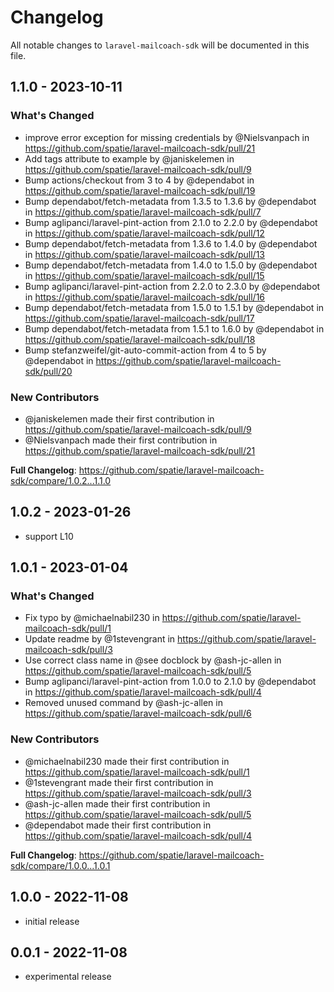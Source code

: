 # Changelog

All notable changes to `laravel-mailcoach-sdk` will be documented in this file.

## 1.1.0 - 2023-10-11

### What's Changed

- improve error exception for missing credentials by @Nielsvanpach in https://github.com/spatie/laravel-mailcoach-sdk/pull/21
- Add tags attribute to example by @janiskelemen in https://github.com/spatie/laravel-mailcoach-sdk/pull/9
- Bump actions/checkout from 3 to 4 by @dependabot in https://github.com/spatie/laravel-mailcoach-sdk/pull/19
- Bump dependabot/fetch-metadata from 1.3.5 to 1.3.6 by @dependabot in https://github.com/spatie/laravel-mailcoach-sdk/pull/7
- Bump aglipanci/laravel-pint-action from 2.1.0 to 2.2.0 by @dependabot in https://github.com/spatie/laravel-mailcoach-sdk/pull/12
- Bump dependabot/fetch-metadata from 1.3.6 to 1.4.0 by @dependabot in https://github.com/spatie/laravel-mailcoach-sdk/pull/13
- Bump dependabot/fetch-metadata from 1.4.0 to 1.5.0 by @dependabot in https://github.com/spatie/laravel-mailcoach-sdk/pull/15
- Bump aglipanci/laravel-pint-action from 2.2.0 to 2.3.0 by @dependabot in https://github.com/spatie/laravel-mailcoach-sdk/pull/16
- Bump dependabot/fetch-metadata from 1.5.0 to 1.5.1 by @dependabot in https://github.com/spatie/laravel-mailcoach-sdk/pull/17
- Bump dependabot/fetch-metadata from 1.5.1 to 1.6.0 by @dependabot in https://github.com/spatie/laravel-mailcoach-sdk/pull/18
- Bump stefanzweifel/git-auto-commit-action from 4 to 5 by @dependabot in https://github.com/spatie/laravel-mailcoach-sdk/pull/20

### New Contributors

- @janiskelemen made their first contribution in https://github.com/spatie/laravel-mailcoach-sdk/pull/9
- @Nielsvanpach made their first contribution in https://github.com/spatie/laravel-mailcoach-sdk/pull/21

**Full Changelog**: https://github.com/spatie/laravel-mailcoach-sdk/compare/1.0.2...1.1.0

## 1.0.2 - 2023-01-26

- support L10

## 1.0.1 - 2023-01-04

### What's Changed

- Fix typo by @michaelnabil230 in https://github.com/spatie/laravel-mailcoach-sdk/pull/1
- Update readme by @1stevengrant in https://github.com/spatie/laravel-mailcoach-sdk/pull/3
- Use correct class name in @see docblock by @ash-jc-allen in https://github.com/spatie/laravel-mailcoach-sdk/pull/5
- Bump aglipanci/laravel-pint-action from 1.0.0 to 2.1.0 by @dependabot in https://github.com/spatie/laravel-mailcoach-sdk/pull/4
- Removed unused command by @ash-jc-allen in https://github.com/spatie/laravel-mailcoach-sdk/pull/6

### New Contributors

- @michaelnabil230 made their first contribution in https://github.com/spatie/laravel-mailcoach-sdk/pull/1
- @1stevengrant made their first contribution in https://github.com/spatie/laravel-mailcoach-sdk/pull/3
- @ash-jc-allen made their first contribution in https://github.com/spatie/laravel-mailcoach-sdk/pull/5
- @dependabot made their first contribution in https://github.com/spatie/laravel-mailcoach-sdk/pull/4

**Full Changelog**: https://github.com/spatie/laravel-mailcoach-sdk/compare/1.0.0...1.0.1

## 1.0.0 - 2022-11-08

- initial release

## 0.0.1 - 2022-11-08

- experimental release
